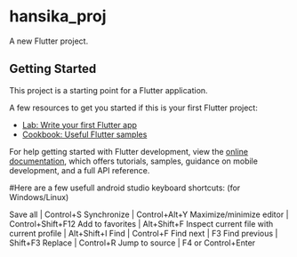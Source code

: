 # hansika_proj

A new Flutter project.

## Getting Started

This project is a starting point for a Flutter application.

A few resources to get you started if this is your first Flutter project:

- [Lab: Write your first Flutter app](https://docs.flutter.dev/get-started/codelab)
- [Cookbook: Useful Flutter samples](https://docs.flutter.dev/cookbook)

For help getting started with Flutter development, view the
[online documentation](https://docs.flutter.dev/), which offers tutorials,
samples, guidance on mobile development, and a full API reference.


#Here are a few usefull android studio keyboard shortcuts: (for Windows/Linux)

Save all                                  |  Control+S
Synchronize	                              |  Control+Alt+Y
Maximize/minimize editor	                |  Control+Shift+F12
Add to favorites	                        |  Alt+Shift+F
Inspect current file with current profile	|  Alt+Shift+I
Find	                                    |  Control+F
Find next	                                |  F3
Find previous                             |  Shift+F3
Replace	                                  |  Control+R
Jump to source	                          |  F4 or Control+Enter


